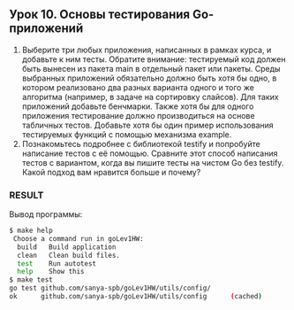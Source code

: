 ## Урок 10. Основы тестирования Go-приложений

1. Выберите три любых приложения, написанных в рамках курса, и добавьте к ним тесты. Обратите внимание: тестируемый код должен быть вынесен из пакета main в отдельный пакет или пакеты. Среды выбранных приложений обязательно должно быть хотя бы одно, в котором реализовано два разных варианта одного и того же алгоритма (например, в задаче на сортировку слайсов). Для таких приложений добавьте бенчмарки. Также хотя бы для одного приложения тестирование должно производиться на основе табличных тестов. Добавьте хотя бы один пример использования тестируемых функций с помощью механизма example.
2. Познакомьтесь подробнее с библиотекой testify и попробуйте написание тестов с её помощью. Сравните этот способ написания тестов с вариантом, когда вы пишите тесты на чистом Go без testify. Какой подход вам нравится больше и почему?

### RESULT
Вывод программы:
```bash
$ make help
 Choose a command run in goLev1HW:
  build   Build application
  clean   Clean build files.
  test    Run autotest
  help    Show this
$ make test
go test github.com/sanya-spb/goLev1HW/utils/config/
ok      github.com/sanya-spb/goLev1HW/utils/config      (cached)
```
